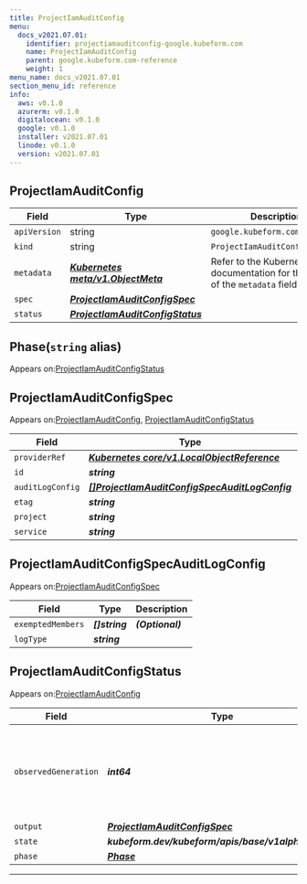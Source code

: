 ```yaml
---
title: ProjectIamAuditConfig
menu:
  docs_v2021.07.01:
    identifier: projectiamauditconfig-google.kubeform.com
    name: ProjectIamAuditConfig
    parent: google.kubeform.com-reference
    weight: 1
menu_name: docs_v2021.07.01
section_menu_id: reference
info:
  aws: v0.1.0
  azurerm: v0.1.0
  digitalocean: v0.1.0
  google: v0.1.0
  installer: v2021.07.01
  linode: v0.1.0
  version: v2021.07.01
---
```


## ProjectIamAuditConfig
| Field | Type | Description |
| ------ | ----- | ----------- |
| `apiVersion` | string | `google.kubeform.com/v1alpha1` |
|    `kind` | string | `ProjectIamAuditConfig` |
| `metadata` | ***[Kubernetes meta/v1.ObjectMeta](https://v1-18.docs.kubernetes.io/docs/reference/generated/kubernetes-api/v1.18/#objectmeta-v1-meta)***|Refer to the Kubernetes API documentation for the fields of the `metadata` field.|
| `spec` | ***[ProjectIamAuditConfigSpec](#projectiamauditconfigspec)***||
| `status` | ***[ProjectIamAuditConfigStatus](#projectiamauditconfigstatus)***||
## Phase(`string` alias)

Appears on:[ProjectIamAuditConfigStatus](#projectiamauditconfigstatus)

## ProjectIamAuditConfigSpec

Appears on:[ProjectIamAuditConfig](#projectiamauditconfig), [ProjectIamAuditConfigStatus](#projectiamauditconfigstatus)

| Field | Type | Description |
| ------ | ----- | ----------- |
| `providerRef` | ***[Kubernetes core/v1.LocalObjectReference](https://v1-18.docs.kubernetes.io/docs/reference/generated/kubernetes-api/v1.18/#localobjectreference-v1-core)***||
| `id` | ***string***||
| `auditLogConfig` | ***[[]ProjectIamAuditConfigSpecAuditLogConfig](#projectiamauditconfigspecauditlogconfig)***||
| `etag` | ***string***| ***(Optional)*** |
| `project` | ***string***| ***(Optional)*** |
| `service` | ***string***||
## ProjectIamAuditConfigSpecAuditLogConfig

Appears on:[ProjectIamAuditConfigSpec](#projectiamauditconfigspec)

| Field | Type | Description |
| ------ | ----- | ----------- |
| `exemptedMembers` | ***[]string***| ***(Optional)*** |
| `logType` | ***string***||
## ProjectIamAuditConfigStatus

Appears on:[ProjectIamAuditConfig](#projectiamauditconfig)

| Field | Type | Description |
| ------ | ----- | ----------- |
| `observedGeneration` | ***int64***| ***(Optional)*** Resource generation, which is updated on mutation by the API Server.|
| `output` | ***[ProjectIamAuditConfigSpec](#projectiamauditconfigspec)***| ***(Optional)*** |
| `state` | ***kubeform.dev/kubeform/apis/base/v1alpha1.State***| ***(Optional)*** |
| `phase` | ***[Phase](#phase)***| ***(Optional)*** |
---
